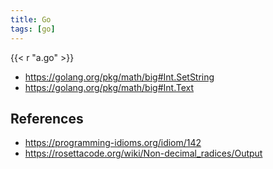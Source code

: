 ```yaml
---
title: Go
tags: [go]
---
```


{{< r "a.go" >}}

- <https://golang.org/pkg/math/big#Int.SetString>
- <https://golang.org/pkg/math/big#Int.Text>

## References

- <https://programming-idioms.org/idiom/142>
- <https://rosettacode.org/wiki/Non-decimal_radices/Output>
